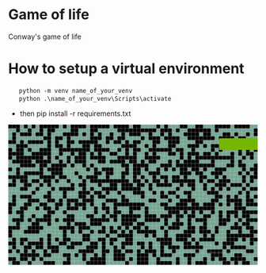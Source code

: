 # Game of life
Conway's game of life 

  # How to setup a virtual environment
  ```console
     python -m venv name_of_your_venv  
     python .\name_of_your_venv\Scripts\activate
  ``` 
     
  * then pip install -r requirements.txt
  

![image](https://github.com/MAL0FEY-B0G0LUB0V/game_of_life/blob/master/Desktop-2022.11.07-11.40.52.02.gif)
